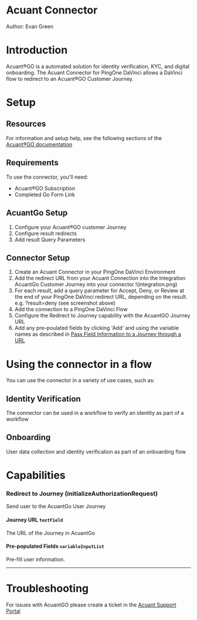 # Acuant Connector


Author: Evan Green


# Introduction

Acuant®GO is a automated solution for identity verification, KYC, and digital onboarding.  The Acuant Connector for PingOne DaVinci allows a DaVinci flow to redirect to an Acuant®GO Customer Journey.


# Setup


## Resources

For information and setup help, see the following sections of the [Acuant®GO documentation](https://go-help.acuant.com/en/collections/3281656-acuant-go-v3-0)


## Requirements

To use the connector, you'll need: 


* Acuant®GO Subscription
* Completed Go Form Link


## AcuantGo Setup


1. Configure your Acuant®GO customer Journey
2. Configure result redirects
3. Add result Query Parameters


## Connector Setup


1. Create an Acuant Connector in your PingOne DaVinci Environment
2. Add the redirect URL from your Acuant Connection into the Integration AcuantGo Customer Journey into your connector
!(integration.png)
3. For each result, add a query parameter for Accept, Deny, or Review at the end of your PingOne DaVinci redirect URL, depending on the result. e.g. ?result=deny (see screenshot above)
4. Add the connection to a PingOne DaVinci Flow
5. Configure the Redirect to Journey capability with the AcuantGO Journey URL
6. Add any pre-poulated fields by clicking 'Add' and using the variable names as described in [Pass Field Information to a Journey through a URL](https://go-help.acuant.com/en/articles/5746430-pass-field-information-to-a-journey-through-a-url)



# Using the connector in a flow


You can use the connector in a variety of use cases, such as:


## Identity Verification

The connector can be used in a workflow to verify an identity as part of a workflow


## Onboarding

User data collection and identity verification as part of an onboarding flow


# Capabilities

### Redirect to Journey (initializeAuthorizationRequest)


Send user to the AcuantGo User Journey

#### Journey URL `textField`


The URL of the Journey in AcuantGo

#### Pre-populated Fields `variableInputList`


Pre-fill user information.

---



# Troubleshooting

For issues with AcuantGO please create a ticket in the [Acuant Support Portal](https://support.acuant.com/)
